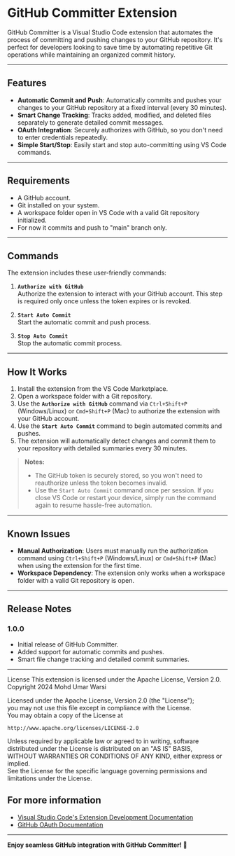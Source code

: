 # GitHub Committer Extension

GitHub Committer is a Visual Studio Code extension that automates the process of committing and pushing changes to your GitHub repository. It's perfect for developers looking to save time by automating repetitive Git operations while maintaining an organized commit history.

---

## Features

- **Automatic Commit and Push**: Automatically commits and pushes your changes to your GitHub repository at a fixed interval (every 30 minutes).
- **Smart Change Tracking**: Tracks added, modified, and deleted files separately to generate detailed commit messages.
- **OAuth Integration**: Securely authorizes with GitHub, so you don't need to enter credentials repeatedly.
- **Simple Start/Stop**: Easily start and stop auto-committing using VS Code commands.

---

## Requirements

- A GitHub account.
- Git installed on your system.
- A workspace folder open in VS Code with a valid Git repository initialized.
- For now it commits and push to "main" branch only.

---

## Commands

The extension includes these user-friendly commands:

1. **`Authorize with GitHub`**  
   Authorize the extension to interact with your GitHub account. This step is required only once unless the token expires or is revoked.

2. **`Start Auto Commit`**  
   Start the automatic commit and push process.

3. **`Stop Auto Commit`**  
   Stop the automatic commit process.

---

## How It Works

1. Install the extension from the VS Code Marketplace.
2. Open a workspace folder with a Git repository.
3. Use the **`Authorize with GitHub`** command via `Ctrl+Shift+P` (Windows/Linux) or `Cmd+Shift+P` (Mac) to authorize the extension with your GitHub account.  
4. Use the **`Start Auto Commit`** command to begin automated commits and pushes.
5. The extension will automatically detect changes and commit them to your repository with detailed summaries every 30 minutes.

> **Notes:**  
> - The GitHub token is securely stored, so you won't need to reauthorize unless the token becomes invalid.  
> - Use the `Start Auto Commit` command once per session. If you close VS Code or restart your device, simply run the command again to resume hassle-free automation.

---

## Known Issues

- **Manual Authorization**: Users must manually run the authorization command using `Ctrl+Shift+P` (Windows/Linux) or `Cmd+Shift+P` (Mac) when using the extension for the first time.  
- **Workspace Dependency**: The extension only works when a workspace folder with a valid Git repository is open.

---

## Release Notes

### 1.0.0

- Initial release of GitHub Committer.
- Added support for automatic commits and pushes.
- Smart file change tracking and detailed commit summaries.

---

License
This extension is licensed under the Apache License, Version 2.0.
Copyright 2024 Mohd Umar Warsi

Licensed under the Apache License, Version 2.0 (the "License");  
you may not use this file except in compliance with the License.  
You may obtain a copy of the License at  

    http://www.apache.org/licenses/LICENSE-2.0  

Unless required by applicable law or agreed to in writing, software  
distributed under the License is distributed on an "AS IS" BASIS,  
WITHOUT WARRANTIES OR CONDITIONS OF ANY KIND, either express or implied.  
See the License for the specific language governing permissions and  
limitations under the License.

## For more information

- [Visual Studio Code's Extension Development Documentation](https://code.visualstudio.com/api)
- [GitHub OAuth Documentation](https://docs.github.com/en/developers/apps)

---

**Enjoy seamless GitHub integration with GitHub Committer! 🚀**
